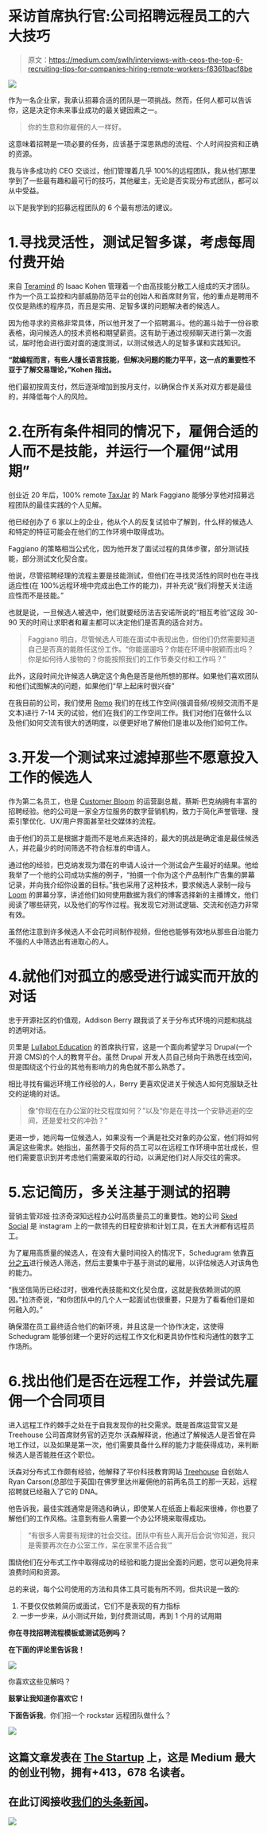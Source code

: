 # 采访首席执行官:公司招聘远程员工的六大技巧

> 原文：<https://medium.com/swlh/interviews-with-ceos-the-top-6-recruiting-tips-for-companies-hiring-remote-workers-f8361bacf8be>

![](img/6a3eb08857b04bffec3233b8903489c6.png)

作为一名企业家，我承认招募合适的团队是一项挑战。然而，任何人都可以告诉你，这是决定你未来事业成功的最关键因素之一。

> 你的生意和你雇佣的人一样好。

这意味着招聘是一项必要的任务，应该基于深思熟虑的流程、个人时间投资和正确的资源。

我与许多成功的 CEO 交谈过，他们管理着几乎 100%的远程团队，我从他们那里学到了一些最有趣和最可行的技巧，其他雇主，无论是否实现分布式团队，都可以从中受益。

以下是我学到的招募远程团队的 6 个最有想法的建议。

# 1.寻找灵活性，测试足智多谋，考虑每周付费开始

来自 [Teramind](https://www.teramind.co/) 的 Isaac Kohen 管理着一个由高技能分散工人组成的天才团队。作为一个员工监控和内部威胁防范平台的创始人和首席财务官，他的重点是聘用不仅仅是熟练的程序员，而且是实用、足智多谋的问题解决者的候选人。

因为他寻求的资格非常具体，所以他开发了一个招聘漏斗。他的漏斗始于一份谷歌表格，询问候选人的技术资格和期望薪资。这有助于通过视频聊天进行第一次面试，届时他会进行面对面的速度测试，以测试候选人的足智多谋和实践知识。

**“就编程而言，有些人擅长语言技能，但解决问题的能力平平，这一点的重要性不亚于了解交易理论，”Kohen 指出。**

他们最初按周支付，然后逐渐增加到按月支付，以确保合作关系对双方都是最佳的，并降低每个人的风险。

# 2.在所有条件相同的情况下，雇佣合适的人而不是技能，并运行一个雇佣“试用期”

创业近 20 年后，100% remote [TaxJar](https://www.taxjar.com/) 的 Mark Faggiano 能够分享他对招募远程团队的最佳实践的个人见解。

他已经创办了 6 家以上的企业，他从个人的反复试验中了解到，什么样的候选人和特定的特征可能会在他们的工作环境中取得成功。

Faggiano 的策略相当公式化，因为他开发了面试过程的具体步骤，部分测试技能，部分测试文化契合度。

他说，尽管招聘经理的流程主要是技能测试，但他们在寻找灵活性的同时也在寻找适应性(在 100%远程环境中完成出色工作的能力)，并补充说“我们将整天关注适应性而不是技能。”

也就是说，一旦候选人被选中，他们就要经历法吉安诺所说的“相互考验”这段 30-90 天的时间让求职者和雇主都可以决定他们是否真的适合对方。

> Faggiano 明白，尽管候选人可能在面试中表现出色，但他们仍然需要知道自己是否真的能胜任这份工作。“你能遛遛吗？你能在环境中脱颖而出吗？你是如何待人接物的？你能按照我们的工作节奏交付和工作吗？”

此外，这段时间允许候选人确定这个角色是否是他所想的那样。如果他们喜欢团队和他们试图解决的问题，如果他们“早上起床时很兴奋”

在我目前的公司，我们使用 [Remo](http://www.remo.co) 我们的在线工作空间(强调音频/视频交流而不是文本)进行 7-14 天的试验，他们在我们的工作空间工作。我们对他们在做什么以及他们如何交流有很大的透明度，以便更好地了解他们是谁以及他们如何工作。

# 3.开发一个测试来过滤掉那些不愿意投入工作的候选人

作为第二名员工，也是 [Customer Bloom](https://www.customerbloom.com/) 的运营副总裁，蔡斯·巴克纳拥有丰富的招聘经验。他的公司是一家全方位服务的数字营销机构，致力于简化声誉管理、搜索引擎优化、UX/用户界面甚至社交媒体的流程。

由于他们的员工是根据才能而不是地点来选择的，最大的挑战是确定谁是最佳候选人，并花最少的时间筛选不符合标准的申请人。

通过他的经验，巴克纳发现为潜在的申请人设计一个测试会产生最好的结果。他给我举了一个他的公司成功实施的例子，“拍摄一个你为这个产品制作广告集的屏幕记录，并向我介绍你设置的目标。”我也采用了这种技术，要求候选人录制一段与 [Loom](https://www.useloom.com) 的屏幕分享，讲述他们如何使用数据为我们的博客选择新的主播博文，他们阅读了哪些研究，以及他们的写作过程。我发现它对测试逻辑、交流和创造力非常有效。

虽然他注意到许多候选人不会花时间制作视频，但他也能够有效地从那些自治能力不强的人中筛选出有进取心的人。

# 4.就他们对孤立的感受进行诚实而开放的对话

忠于开源社区的价值观，Addison Berry 跟我谈了关于分布式环境的问题和挑战的透明对话。

贝里是 [Lullabot Education](https://lullaboteducation.com/) 的首席执行官，这是一个面向希望学习 Drupal(一个开源 CMS)的个人的教育平台。虽然 Drupal 开发人员自己倾向于熟悉在线空间，但是围绕这个行业的其他有影响力的角色就不那么熟悉了。

相比寻找有偏远环境工作经验的人，Berry 更喜欢促进关于候选人如何克服缺乏社交的逆境的对话。

> 像“你现在在办公室的社交程度如何？”以及“你是在寻找一个安静逃避的空间，还是爱社交的冲劲？”

更进一步，她问每一位候选人，如果没有一个满是社交对象的办公室，他们将如何满足这些需求。她指出，虽然善于交际的员工可以在远程工作环境中茁壮成长，但他们需要意识到并考虑他们需要采取的行动，以满足他们对人际交往的需求。

# 5.忘记简历，多关注基于测试的招聘

营销主管邓娅·拉济奇深知远程办公时高质量员工的重要性。她的公司 [Sked Social](https://skedsocial.com/) 是 instagram 上的一款领先的日程安排和计划工具，在五大洲都有远程员工。

为了雇用高质量的候选人，在没有大量时间投入的情况下，Schedugram 依靠[百分之五](https://hundred5.com/blog/case-study-schedugram)进行候选人筛选，然后主要集中于基于测试的雇用，以评估候选人对该角色的能力。

“我坚信简历已经过时，很难代表技能和文化契合度，这就是我依赖测试的原因。”拉济奇说，“和你团队中的几个人一起面试也很重要，只是为了看看他们是如何融入的。”

确保潜在员工最终适合他们的新环境，并且这是一个协作决定，这使得 Schedugram 能够创建一个更好的远程工作文化和更具协作性和沟通性的数字工作场所。

# 6.找出他们是否在远程工作，并尝试先雇佣一个合同项目

进入远程工作的棘手之处在于自我发现你的社交需求。既是首席运营官又是 Treehouse 公司首席财务官的迈克尔·沃森解释说，他通过了解候选人是否曾在异地工作过，以及如果是第一次，他们需要具备什么样的能力才能获得成功，来判断候选人是否能胜任这个职位。

沃森对分布式工作颇有经验，他解释了平价科技教育网站 [Treehouse](https://teamtreehouse.com/about) 自创始人 Ryan Carson(总部位于英国)在佛罗里达州雇佣他的前两名员工的那一天起，远程招聘就已经融入了它的 DNA。

他告诉我，最佳实践通常是筛选和确认，即使某人在纸面上看起来很棒，你也要了解他们的工作风格。注意到有些人需要一个办公环境来取得成功。

> “有很多人需要有规律的社会交往。团队中有些人离开后会说‘你知道，我只是需要再次在办公室工作，呆在家里不适合我’”

围绕他们在分布式工作中取得成功的经验和能力提出全面的问题，您可以避免将来浪费时间和资源。

总的来说，每个公司使用的方法和具体工具可能有所不同，但共识是一致的:

1.  不要仅仅依赖简历或面试，它们不是表现的有力指标
2.  一步一步来，从小测试开始，到付费测试周，再到 1 个月的试用期

**你在寻找招聘流程模板或测试范例吗？**

**在下面的评论里告诉我！**

![](img/570163db661ebda4cbc38c1b4a34b0ae.png)

你喜欢这些见解吗？

**鼓掌让我知道你喜欢它！**

**下面告诉我**，你们招一个 rockstar 远程团队做什么？

[![](img/308a8d84fb9b2fab43d66c117fcc4bb4.png)](https://medium.com/swlh)

## 这篇文章发表在 [The Startup](https://medium.com/swlh) 上，这是 Medium 最大的创业刊物，拥有+413，678 名读者。

## 在此订阅接收[我们的头条新闻](http://growthsupply.com/the-startup-newsletter/)。

[![](img/b0164736ea17a63403e660de5dedf91a.png)](https://medium.com/swlh)
